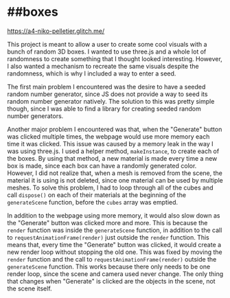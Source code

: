##boxes
===

https://a4-niko-pelletier.glitch.me/

This project is meant to allow a user to create some cool visuals with a bunch of random 3D boxes. I wanted to use three.js and a whole lot of randomness to create something that I thought looked interesting. However, I also wanted a mechanism to recreate the same visuals despite the randomness, which is why I included a way to enter a seed.

The first main problem I encountered was the desire to have a seeded random number generator, since JS does not provide a way to seed its random number generator natively. The solution to this was pretty simple though, since I was able to find a library for creating seeded random number generators.

Another major problem I encountered was that, when the "Generate" button was clicked multiple times, the webpage would use more memory each time it was clicked. This issue was caused by a memory leak in the way I was using three.js. I used a helper method, `makeInstance`, to create each of the boxes. By using that method, a new material is made every time a new box is made, since each box can have a randomly generated color. However, I did not realize that, when a mesh is removed from the scene, the material it is using is not deleted, since one material can be used by multiple meshes. To solve this problem, I had to loop through all of the cubes and call `dispose()` on each of their materials at the beginning of the `generateScene` function, before the `cubes` array was emptied.

In addition to the webpage using more memory, it would also slow down as the "Generate" button was clicked more and more. This is because the `render` function was inside the `generateScene` function, in addition to the call to `requestAnimationFrame(render)` just outside the `render` function. This means that, every time the "Generate" button was clicked, it would create a new render loop without stopping the old one. This was fixed by moving the `render` function and the call to `requestAnimationFrame(render)` outside the `generateScene` function. This works because there only needs to be one render loop, since the scene and camera used never change. The only thing that changes when "Generate" is clicked are the objects in the scene, not the scene itself.
